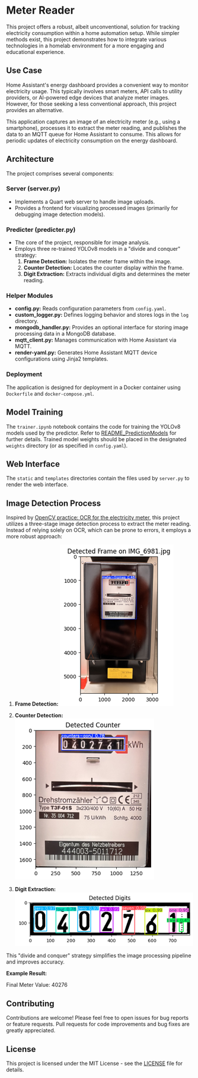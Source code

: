 # Meter Reader

This project offers a robust, albeit unconventional, solution for tracking electricity consumption within a home automation setup. While simpler methods exist, this project demonstrates how to integrate various technologies in a homelab environment for a more engaging and educational experience.

## Use Case

Home Assistant's energy dashboard provides a convenient way to monitor electricity usage. This typically involves smart meters, API calls to utility providers, or AI-powered edge devices that analyze meter images. However, for those seeking a less conventional approach, this project provides an alternative.

This application captures an image of an electricity meter (e.g., using a smartphone), processes it to extract the meter reading, and publishes the data to an MQTT queue for Home Assistant to consume. This allows for periodic updates of electricity consumption on the energy dashboard.

## Architecture

The project comprises several components:

### Server (server.py)

* Implements a Quart web server to handle image uploads.
* Provides a frontend for visualizing processed images (primarily for debugging image detection models).

### Predicter (predicter.py)

* The core of the project, responsible for image analysis.
* Employs three re-trained YOLOv8 models in a "divide and conquer" strategy:
    1. **Frame Detection:** Isolates the meter frame within the image.
    2. **Counter Detection:** Locates the counter display within the frame.
    3. **Digit Extraction:** Extracts individual digits and determines the meter reading.

### Helper Modules

* **config.py:** Reads configuration parameters from `config.yaml`.
* **custom_logger.py:** Defines logging behavior and stores logs in the `log` directory.
* **mongodb_handler.py:**  Provides an optional interface for storing image processing data in a MongoDB database.
* **mqtt_client.py:** Manages communication with Home Assistant via MQTT.
* **render-yaml.py:** Generates Home Assistant MQTT device configurations using Jinja2 templates.

### Deployment

The application is designed for deployment in a Docker container using `Dockerfile` and `docker-compose.yml`.

## Model Training

The `trainer.ipynb` notebook contains the code for training the YOLOv8 models used by the predictor. Refer to [README_PredictionModels](./docs/README_PredictionModels.md) for further details. Trained model weights should be placed in the designated `weights` directory (or as specified in `config.yaml`).

## Web Interface

The `static` and `templates` directories contain the files used by `server.py` to render the web interface.

## Image Detection Process

Inspired by [OpenCV practice: OCR for the electricity meter](https://en.kompf.de/cplus/emeocv.html), this project utilizes a three-stage image detection process to extract the meter reading. Instead of relying solely on OCR, which can be prone to errors, it employs a more robust approach:

1. **Frame Detection:**
   ![Detected Frame](./static/detected-frame.png)

2. **Counter Detection:**
   ![Detected Counter](./static/detected-counter.png)

3. **Digit Extraction:**
   ![Detected Digits](./static/detected-digits.png)

This "divide and conquer" strategy simplifies the image processing pipeline and improves accuracy.

**Example Result:**

Final Meter Value: 40276

## Contributing

Contributions are welcome! Please feel free to open issues for bug reports or feature requests. Pull requests for code improvements and bug fixes are greatly appreciated.

## License

This project is licensed under the MIT License - see the [LICENSE](LICENSE) file for details.